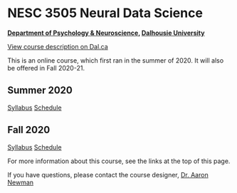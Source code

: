 # NESC 3505 Neural Data Science

**[Department of Psychology & Neuroscience](https://dal.ca/psychandneuro), [Dalhousie University](https://dal.ca)**

<a href="http://academiccalendar.dal.ca/Catalog/ViewCatalog.aspx?pageid=viewcatalog&entitytype=CID&entitycode=NESC+3505">View course description on Dal.ca</a>

This is an online course, which first ran in the summer of 2020. It will also be offered in Fall 2020-21.

## Summer 2020
[Syllabus](https://dalpsychneuro.github.io/NESC_3505/syllabus_2020s)
[Schedule](https://dalpsychneuro.github.io/NESC_3505/schedule_2020s)

## Fall 2020
[Syllabus](https://dalpsychneuro.github.io/NESC_3505/syllabus)
[Schedule](https://dalpsychneuro.github.io/NESC_3505/schedule)

For more information about this course, see the links at the top of this page.

If you have questions, please contact the course designer, [Dr. Aaron Newman](mailto:Aaron.Newman@dal.ca?subject=NESC%203505)

